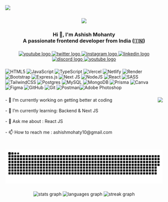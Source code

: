 <div align="left">
  <img src="https://visitor-badge.laobi.icu/badge?page_id=ashishmohanty10.ashishmohanty10&left_color=crimson"  />
</div>

###

<div align="center">
  <img height="350" src="https://mir-s3-cdn-cf.behance.net/project_modules/hd/228735137119811.62054724baf0b.gif"  />
</div>

###

<h3 align="center">Hi 👋, I'm Ashish Mohanty<br>A passionate frontend developer from India (🇮🇳)</h3>

###

<div align="center">
  <a href="https://www.youtube.com/channel/UC7Mf0bywhvkQ_UkGX-Fmu6g" target="_blank">
    <img src="https://img.shields.io/static/v1?message=Tech YT&logo=youtube&label=&color=FF0000&logoColor=white&labelColor=&style=for-the-badge" height="28" alt="youtube logo"  />
  </a>
  <a href="https://twitter.com/tw_sk1llz" target="_blank">
    <img src="https://img.shields.io/static/v1?message=Twitter&logo=twitter&label=&color=1DA1F2&logoColor=white&labelColor=&style=for-the-badge" height="28" alt="twitter logo"  />
  </a>
  <a href="https://www.instagram.com/ig.ashishmohanty/?hl=en" target="_blank">
    <img src="https://img.shields.io/static/v1?message=Instagram&logo=instagram&label=&color=E4405F&logoColor=white&labelColor=&style=for-the-badge" height="28" alt="instagram logo"  />
  </a>
  <a href="https://www.linkedin.com/in/ashish---mohanty/" target="_blank">
    <img src="https://img.shields.io/static/v1?message=LinkedIn&logo=linkedin&label=&color=0077B5&logoColor=white&labelColor=&style=for-the-badge" height="28" alt="linkedin logo"  />
  </a>
  <a href="https://discord.gg/UZMFnGtV" target="_blank">
    <img src="https://img.shields.io/static/v1?message=Discord&logo=discord&label=&color=7289DA&logoColor=white&labelColor=&style=for-the-badge" height="28" alt="discord logo"  />
  </a>

  <a href="https://www.youtube.com/channel/UC9gkcXDWbVckVOTb4pvHL-Q" target="_blank">
    <img src="https://img.shields.io/static/v1?message=Coding YT&logo=youtube&label=&color=FF0000&logoColor=white&labelColor=&style=for-the-badge" height="28" alt="youtube logo"  />
  </a>
</div>

###

![HTML5](https://img.shields.io/badge/html5-%23E34F26.svg?style=for-the-badge&logo=html5&logoColor=white) ![JavaScript](https://img.shields.io/badge/javascript-%23323330.svg?style=for-the-badge&logo=javascript&logoColor=%23F7DF1E) ![TypeScript](https://img.shields.io/badge/typescript-%23007ACC.svg?style=for-the-badge&logo=typescript&logoColor=white) ![Vercel](https://img.shields.io/badge/vercel-%23000000.svg?style=for-the-badge&logo=vercel&logoColor=white) ![Netlify](https://img.shields.io/badge/netlify-%23000000.svg?style=for-the-badge&logo=netlify&logoColor=#00C7B7) ![Render](https://img.shields.io/badge/Render-%46E3B7.svg?style=for-the-badge&logo=render&logoColor=white) ![Bootstrap](https://img.shields.io/badge/bootstrap-%238511FA.svg?style=for-the-badge&logo=bootstrap&logoColor=white) ![Express.js](https://img.shields.io/badge/express.js-%23404d59.svg?style=for-the-badge&logo=express&logoColor=%2361DAFB) ![Next JS](https://img.shields.io/badge/Next-black?style=for-the-badge&logo=next.js&logoColor=white) ![NodeJS](https://img.shields.io/badge/node.js-6DA55F?style=for-the-badge&logo=node.js&logoColor=white) ![React](https://img.shields.io/badge/react-%2320232a.svg?style=for-the-badge&logo=react&logoColor=%2361DAFB) ![SASS](https://img.shields.io/badge/SASS-hotpink.svg?style=for-the-badge&logo=SASS&logoColor=white) ![TailwindCSS](https://img.shields.io/badge/tailwindcss-%2338B2AC.svg?style=for-the-badge&logo=tailwind-css&logoColor=white) ![Postgres](https://img.shields.io/badge/postgres-%23316192.svg?style=for-the-badge&logo=postgresql&logoColor=white) ![MySQL](https://img.shields.io/badge/mysql-4479A1.svg?style=for-the-badge&logo=mysql&logoColor=white) ![MongoDB](https://img.shields.io/badge/MongoDB-%234ea94b.svg?style=for-the-badge&logo=mongodb&logoColor=white) ![Prisma](https://img.shields.io/badge/Prisma-3982CE?style=for-the-badge&logo=Prisma&logoColor=white)  ![Canva](https://img.shields.io/badge/Canva-%2300C4CC.svg?style=for-the-badge&logo=Canva&logoColor=white) ![Figma](https://img.shields.io/badge/figma-%23F24E1E.svg?style=for-the-badge&logo=figma&logoColor=white) ![GitHub](https://img.shields.io/badge/github-%23121011.svg?style=for-the-badge&logo=github&logoColor=white) ![Git](https://img.shields.io/badge/git-%23F05033.svg?style=for-the-badge&logo=git&logoColor=white) ![Postman](https://img.shields.io/badge/Postman-FF6C37?style=for-the-badge&logo=postman&logoColor=white)![Adobe Photoshop](https://img.shields.io/badge/adobe%20photoshop-%2331A8FF.svg?style=for-the-badge&logo=adobe%20photoshop&logoColor=white)

###

<img align="right" height="150" src="https://media2.giphy.com/media/RbDKaczqWovIugyJmW/giphy.gif?cid=ecf05e47i9m6ioojn0mf1eoget28q5ptrm4lx4ec64syfaba&ep=v1_gifs_search&rid=giphy.gif&ct=g"  />

###

<p align="left">- 🔭 I’m currently working on getting better at coding<br><br>- 🌱 I’m currently learning: Backend & Next JS<br><br>- 💬 Ask me about : React JS <br><br>- 📫 How to reach me : ashishmohaty10@gmail.com</p>

###

<br clear="both">

<img src="https://raw.githubusercontent.com/ashishmohanty10/ashishmohanty10/output/snake.svg" alt="Snake animation" />

###

<div align="center">
  <img src="https://github-readme-stats.vercel.app/api?username=ashishmohanty10&hide_title=false&hide_rank=false&show_icons=true&include_all_commits=true&count_private=true&disable_animations=false&theme=nord&locale=en&hide_border=false&order=1" height="150" alt="stats graph"  />
  <img src="https://github-readme-stats.vercel.app/api/top-langs?username=ashishmohanty10&locale=en&hide_title=false&layout=compact&card_width=320&langs_count=5&theme=nord&hide_border=false&order=2" height="150" alt="languages graph"  />
  <img src="https://streak-stats.demolab.com?user=ashishmohanty10&locale=en&mode=daily&theme=nord&hide_border=false&border_radius=5&order=3" height="150" alt="streak graph"  />
<!--   <img src="https://github-readme-activity-graph.vercel.app/graph?username=ashishmohanty10&radius=16&theme=nord&area=true&order=5" height="300" alt="activity-graph graph"  /> -->
</div>

###
